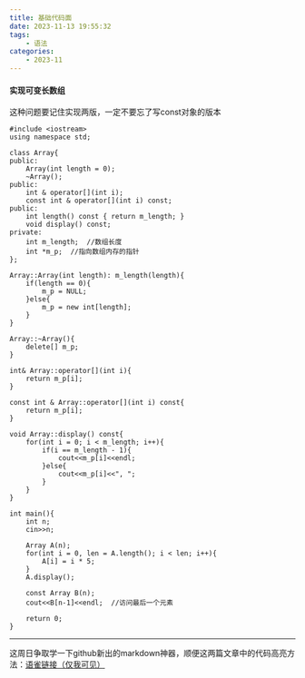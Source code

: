 ```yaml
---
title: 基础代码面
date: 2023-11-13 19:55:32
tags:
    - 语法
categories:
	- 2023-11
---
```


#### 实现可变长数组 ####

这种问题要记住实现两版，一定不要忘了写const对象的版本

<!-- more -->
```
#include <iostream>
using namespace std;

class Array{
public:
    Array(int length = 0);
    ~Array();
public:
    int & operator[](int i);
    const int & operator[](int i) const;
public:
    int length() const { return m_length; }
    void display() const;
private:
    int m_length;  //数组长度
    int *m_p;  //指向数组内存的指针
};

Array::Array(int length): m_length(length){
    if(length == 0){
        m_p = NULL;
    }else{
        m_p = new int[length];
    }
}

Array::~Array(){
    delete[] m_p;
}

int& Array::operator[](int i){
    return m_p[i];
}

const int & Array::operator[](int i) const{
    return m_p[i];
}

void Array::display() const{
    for(int i = 0; i < m_length; i++){
        if(i == m_length - 1){
            cout<<m_p[i]<<endl;
        }else{
            cout<<m_p[i]<<", ";
        }
    }
}

int main(){
    int n;
    cin>>n;

    Array A(n);
    for(int i = 0, len = A.length(); i < len; i++){
        A[i] = i * 5;
    }
    A.display();
   
    const Array B(n);
    cout<<B[n-1]<<endl;  //访问最后一个元素
   
    return 0;
}

```
---
这周日争取学一下github新出的markdown神器，顺便这两篇文章中的代码高亮方法：[语雀链接（仅我可见）](https://www.yuque.com/yumulinfengfirepigreturn/yrgoyf/dtno1rcrfldrpbqe#YgwOv)